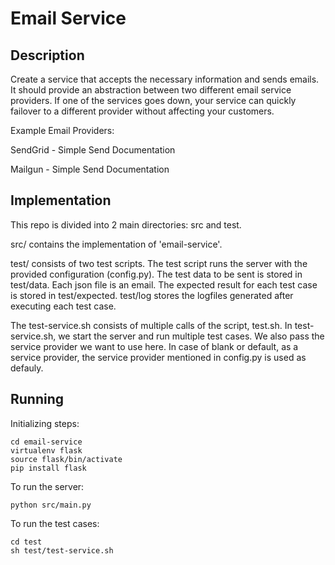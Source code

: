 # Email Service

## Description

Create a service that accepts the necessary information and sends emails. It should provide an abstraction between two different email service providers. If one of the services goes down, your service can quickly failover to a different provider without affecting your customers.

Example Email Providers:

SendGrid - Simple Send Documentation

Mailgun - Simple Send Documentation

## Implementation

This repo is divided into 2 main directories: src and test.

src/ contains the implementation of 'email-service'.

test/ consists of two test scripts.
The test script runs the server with the provided configuration (config.py). The test data to be sent is stored in test/data. Each json file is an email. The expected result for each test case is stored in test/expected. test/log stores the logfiles generated after executing each test case.

The test-service.sh consists of multiple calls of the script, test.sh. In test-service.sh, we start the server and run multiple test cases. We also pass the service provider we want to use here. In case of blank or default, as a service provider, the service provider mentioned in config.py is used as defauly. 

## Running

Initializing steps:

```
cd email-service
virtualenv flask
source flask/bin/activate
pip install flask
```

To run the server:

```
python src/main.py
```

To run the test cases:

```
cd test
sh test/test-service.sh
```